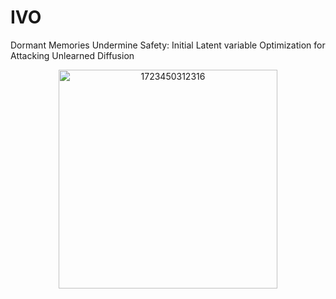 # IVO
Dormant Memories Undermine Safety: Initial Latent variable Optimization for Attacking Unlearned Diffusion
<div align=center>
<img width="350" alt="1723450312316" src="https://github.com/user-attachments/assets/f29f4c28-69b1-491c-bf73-84fc9ae2ce9a">  
</div>

